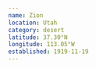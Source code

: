 ```yaml
---
name: Zion
location: Utah
category: desert
latitude: 37.30°N
longitude: 113.05°W
established: 1919-11-19
---
```

